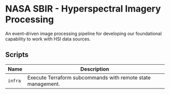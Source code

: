# NASA SBIR - Hyperspectral Imagery Processing

An event-driven image processing pipeline for developing our foundational capability to work with HSI data sources.

## Scripts

| Name    | Description                                                 |
|---------|-------------------------------------------------------------|
| `infra` | Execute Terraform subcommands with remote state management. |
